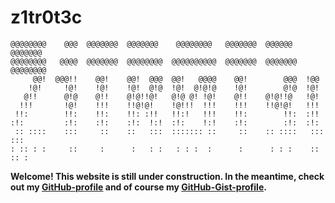 # z1tr0t3c

```
@@@@@@@@    @@@  @@@@@@@  @@@@@@@    @@@@@@@@   @@@@@@@  @@@@@@    @@@@@@@  
@@@@@@@@   @@@@  @@@@@@@  @@@@@@@@  @@@@@@@@@@  @@@@@@@  @@@@@@@  @@@@@@@@  
     @@!  @@@!!    @@!    @@!  @@@  @@!   @@@@    @@!        @@@  !@@       
    !@!     !@!    !@!    !@!  @!@  !@!  @!@!@    !@!        @!@  !@!       
   @!!      @!@    @!!    @!@!!@!   @!@ @! !@!    @!!    @!@!!@   !@!       
  !!!       !@!    !!!    !!@!@!    !@!!!  !!!    !!!    !!@!@!   !!!       
 !!:        !!:    !!:    !!: :!!   !!:!   !!!    !!:        !!:  :!!       
:!:         :!:    :!:    :!:  !:!  :!:    !:!    :!:        :!:  :!:       
 :: ::::    :::     ::    ::   :::  ::::::: ::     ::    :: ::::   ::: :::  
: :: : :     ::     :      :   : :   : : :  :      :      : : :    :: :: :
```

**Welcome! This website is still under construction.  In the meantime, check out my [GitHub-profile](https://github.com/z1tr0t3c) and of course my [GitHub-Gist-profile](https://gist.github.com/z1tr0t3c).**
